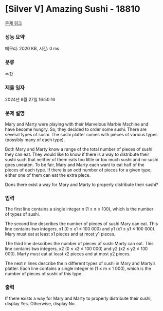 # [Silver V] Amazing Sushi - 18810 

[문제 링크](https://www.acmicpc.net/problem/18810) 

### 성능 요약

메모리: 2020 KB, 시간: 0 ms

### 분류

수학

### 제출 일자

2024년 6월 27일 16:50:16

### 문제 설명

<p>Mary and Marty were playing with their Marvelous Marble Machine and have become hungry. So, they decided to order some sushi. There are several types of sushi. The sushi platter comes with pieces of various types (possibly many of each type).</p>

<p>Both Mary and Marty know a range of the total number of pieces of sushi they can eat. They would like to know if there is a way to distribute their sushi such that neither of them eats too little or too much sushi and no sushi goes uneaten. To be fair, Mary and Marty each want to eat half of the pieces of each type. If there is an odd number of pieces for a given type, either one of them can eat the extra piece.</p>

<p>Does there exist a way for Mary and Marty to properly distribute their sushi?</p>

### 입력 

 <p>The first line contains a single integer n (1 ≤ n ≤ 100), which is the number of types of sushi.</p>

<p>The second line describes the number of pieces of sushi Mary can eat. This line contains two integers, x1 (0 ≤ x1 ≤ 100 000) and y1 (x1 ≤ y1 ≤ 100 000). Mary must eat at least x1 pieces and at most y1 pieces.</p>

<p>The third line describes the number of pieces of sushi Marty can eat. This line contains two integers, x2 (0 ≤ x2 ≤ 100 000) and y2 (x2 ≤ y2 ≤ 100 000). Marty must eat at least x2 pieces and at most y2 pieces.</p>

<p>The next n lines describe the n different types of sushi in Mary and Marty’s platter. Each line contains a single integer m (1 ≤ m ≤ 1 000), which is the number of pieces of sushi of this type.</p>

### 출력 

 <p>If there exists a way for Mary and Marty to properly distribute their sushi, display Yes. Otherwise, display No.</p>

